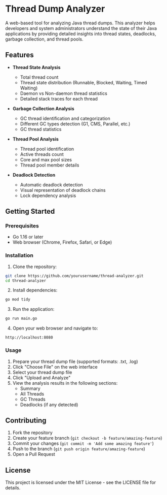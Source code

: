 # Thread Dump Analyzer

A web-based tool for analyzing Java thread dumps. This analyzer helps developers and system administrators understand the state of their Java applications by providing detailed insights into thread states, deadlocks, garbage collection, and thread pools.

## Features

- **Thread State Analysis**
  - Total thread count
  - Thread state distribution (Runnable, Blocked, Waiting, Timed Waiting)
  - Daemon vs Non-daemon thread statistics
  - Detailed stack traces for each thread

- **Garbage Collection Analysis**
  - GC thread identification and categorization
  - Different GC types detection (G1, CMS, Parallel, etc.)
  - GC thread statistics

- **Thread Pool Analysis**
  - Thread pool identification
  - Active threads count
  - Core and max pool sizes
  - Thread pool member details

- **Deadlock Detection**
  - Automatic deadlock detection
  - Visual representation of deadlock chains
  - Lock dependency analysis

## Getting Started

### Prerequisites

- Go 1.16 or later
- Web browser (Chrome, Firefox, Safari, or Edge)

### Installation

1. Clone the repository:
```bash
git clone https://github.com/yourusername/thread-analyzer.git
cd thread-analyzer
```

2. Install dependencies:
```bash
go mod tidy
```

3. Run the application:
```bash
go run main.go
```

4. Open your web browser and navigate to:
```
http://localhost:8080
```

### Usage

1. Prepare your thread dump file (supported formats: .txt, .log)
2. Click "Choose File" on the web interface
3. Select your thread dump file
4. Click "Upload and Analyze"
5. View the analysis results in the following sections:
   - Summary
   - All Threads
   - GC Threads
   - Deadlocks (if any detected)

## Contributing

1. Fork the repository
2. Create your feature branch (`git checkout -b feature/amazing-feature`)
3. Commit your changes (`git commit -m 'Add some amazing feature'`)
4. Push to the branch (`git push origin feature/amazing-feature`)
5. Open a Pull Request

## License

This project is licensed under the MIT License - see the LICENSE file for details.
